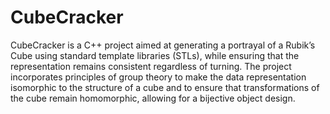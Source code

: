 # CubeCracker

CubeCracker is a C++ project aimed at generating a portrayal of a Rubik’s Cube using standard template libraries (STLs), while ensuring that the representation remains consistent regardless of turning. The project incorporates principles of group theory to make the data representation isomorphic to the structure of a cube and to ensure that transformations of the cube remain homomorphic, allowing for a bijective object design.

